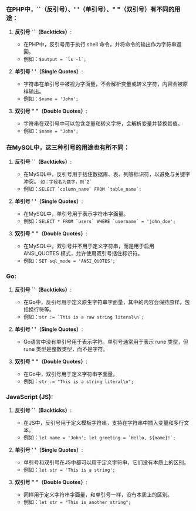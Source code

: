 ### 在PHP中，\`\`（反引号）、' '（单引号）、" "（双引号）有不同的用途：

1. **反引号 \`\`（Backticks）**:

   * 在PHP中，反引号用于执行 shell 命令，并将命令的输出作为字符串返回。
   * 例如：``$output = `ls -l`;``

2. **单引号 ' '（Single Quotes）**:

   * 字符串在单引号中被视为字面量，不会解析变量或转义字符，内容会被原样输出。
   * 例如：`$name = 'John';`

3. **双引号 " "（Double Quotes）**:

   * 字符串在双引号中可以包含变量和转义字符，会解析变量并替换其值。
   * 例如：`$name = "John";`

### 在MySQL中，这三种引号的用途也有所不同：

1. **反引号 \`\`（Backticks）**:

   * 在MySQL中，反引号用于括住数据库、表、列等标识符，以避免与关键字冲突。
        ``如：字段名为数字，则`2` ``
   * 例如：``SELECT `column_name` FROM `table_name`;``

2. **单引号 ' '（Single Quotes）**:

   * 在MySQL中，单引号用于表示字符串字面量。
   * 例如：``SELECT * FROM `users` WHERE `username` = 'john_doe';``

3. **双引号 " "（Double Quotes）**:

   * 在MySQL中，双引号并不用于定义字符串，而是用于启用 ANSI\_QUOTES 模式，允许使用双引号括住标识符。
   * 例如：`SET sql_mode = 'ANSI_QUOTES';`



### Go:

1. **反引号 \`\`（Backticks）**:

   * 在Go中，反引号用于定义原生字符串字面量，其中的内容会保持原样，包括换行符等。
   * 例如：``str := `This is a raw string literal\n`;``

2. **单引号 ' '（Single Quotes）**:

   * Go语言中没有单引号用于表示字符。单引号通常用于表示 rune 类型，但 rune 类型是整数类型，而不是字符。

3. **双引号 " "（Double Quotes）**:

   * 在Go中，双引号用于定义字符串字面量。
   * 例如：`str := "This is a string literal\n";`

### JavaScript (JS):

1. **反引号 \`\`（Backticks）**:

   * 在JS中，反引号用于定义模板字符串，支持在字符串中插入变量和多行文本。
   * 例如：``let name = 'John'; let greeting = `Hello, ${name}!`;``

2. **单引号 ' '（Single Quotes）**:

   * 单引号和双引号在JS中都可以用于定义字符串，它们没有本质上的区别。
   * 例如：`let str = 'This is a string';`

3. **双引号 " "（Double Quotes）**:

   * 同样用于定义字符串字面量，和单引号一样，没有本质上的区别。
   * 例如：`let str = "This is another string";`

